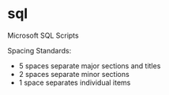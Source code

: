 sql
===

Microsoft SQL Scripts

Spacing Standards:
  - 5 spaces separate major sections and titles
  - 2 spaces separate minor sections
  - 1 space separates individual items 
